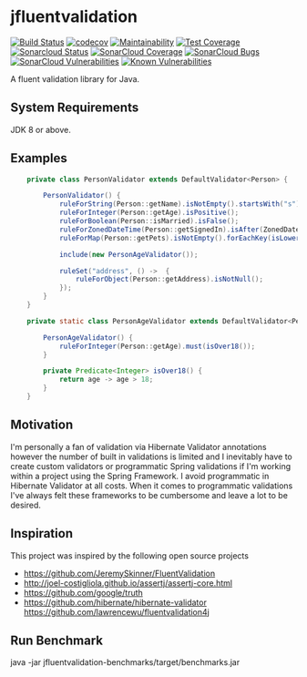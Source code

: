 # jfluentvalidation

[![Build Status](https://travis-ci.org/seancarroll/jfluentvalidation.svg?branch=master)](https://travis-ci.org/seancarroll/jfluentvalidation)
[![codecov](https://codecov.io/gh/seancarroll/jfluentvalidation/branch/master/graph/badge.svg)](https://codecov.io/gh/seancarroll/jfluentvalidation)
[![Maintainability](https://api.codeclimate.com/v1/badges/7120177d6f1e69203073/maintainability)](https://codeclimate.com/github/seancarroll/jfluentvalidation/maintainability)
[![Test Coverage](https://api.codeclimate.com/v1/badges/7120177d6f1e69203073/test_coverage)](https://codeclimate.com/github/seancarroll/jfluentvalidation/test_coverage)
[![Sonarcloud Status](https://sonarcloud.io/api/project_badges/measure?project=seancarroll_jfluentvalidation&metric=alert_status)](https://sonarcloud.io/dashboard?id=seancarroll_jfluentvalidation) 
[![SonarCloud Coverage](https://sonarcloud.io/api/project_badges/measure?project=seancarroll_jfluentvalidation&metric=coverage)](https://sonarcloud.io/component_measures/metric/coverage/list?id=seancarroll_jfluentvalidation)
[![SonarCloud Bugs](https://sonarcloud.io/api/project_badges/measure?project=seancarroll_jfluentvalidation&metric=bugs)](https://sonarcloud.io/component_measures/metric/reliability_rating/list?id=seancarroll_jfluentvalidation)
[![SonarCloud Vulnerabilities](https://sonarcloud.io/api/project_badges/measure?project=seancarroll_jfluentvalidation&metric=vulnerabilities)](https://sonarcloud.io/component_measures/metric/security_rating/list?id=seancarroll_jfluentvalidation)
[![Known Vulnerabilities](https://snyk.io/test/github/seancarroll/jfluentvalidation/badge.svg)](https://snyk.io/test/github/seancarroll/jfluentvalidation)

A fluent validation library for Java.

## System Requirements
JDK 8 or above.

## Examples

```java
    private class PersonValidator extends DefaultValidator<Person> {

        PersonValidator() {
            ruleForString(Person::getName).isNotEmpty().startsWith("s").length(0, 4);
            ruleForInteger(Person::getAge).isPositive();
            ruleForBoolean(Person::isMarried).isFalse();
            ruleForZonedDateTime(Person::getSignedIn).isAfter(ZonedDateTime.now().minusDays(1));
            ruleForMap(Person::getPets).isNotEmpty().forEachKey(isLowerCase()).forEachValue(length(0, 5));

            include(new PersonAgeValidator());

            ruleSet("address", () ->  {
                ruleForObject(Person::getAddress).isNotNull();
            });
        }
    }

    private static class PersonAgeValidator extends DefaultValidator<Person> {

        PersonAgeValidator() {
            ruleForInteger(Person::getAge).must(isOver18());
        }

        private Predicate<Integer> isOver18() {
            return age -> age > 18;
        }
    }
```

## Motivation

I'm personally a fan of validation via Hibernate Validator annotations however the number of built in validations is 
limited and I inevitably have to create custom validators or programmatic Spring validations if I'm working within a 
project using the Spring Framework. I avoid programmatic in Hibernate Validator at all costs.
When it comes to programmatic validations I've always felt these frameworks to be cumbersome and leave a lot to be desired. 

## Inspiration

This project was inspired by the following open source projects 

* https://github.com/JeremySkinner/FluentValidation
* http://joel-costigliola.github.io/assertj/assertj-core.html
* https://github.com/google/truth
* https://github.com/hibernate/hibernate-validator
https://github.com/lawrencewu/fluentvalidation4j

## Run Benchmark

java -jar jfluentvalidation-benchmarks/target/benchmarks.jar
